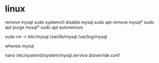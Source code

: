 # linux

remove mysql
sudo systemctl disable mysql
sudo apt remove mysql*
sudo apt purge mysql*
sudo apt autoremove

sudo rm -r /etc/mysql /var/lib/mysql /var/log/mysql

whereis mysql


nano /etc/systemd/system/mysql.service.d/override.conf
